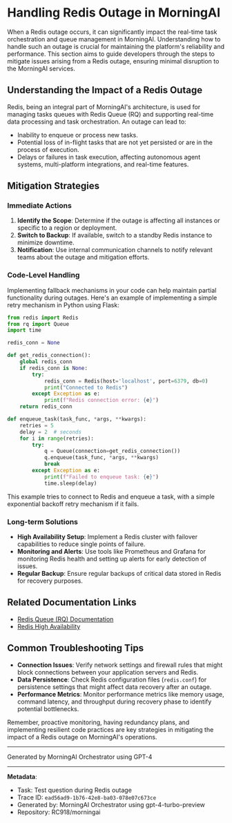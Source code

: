# Handling Redis Outage in MorningAI

When a Redis outage occurs, it can significantly impact the real-time task orchestration and queue management in MorningAI. Understanding how to handle such an outage is crucial for maintaining the platform's reliability and performance. This section aims to guide developers through the steps to mitigate issues arising from a Redis outage, ensuring minimal disruption to the MorningAI services.

## Understanding the Impact of a Redis Outage

Redis, being an integral part of MorningAI's architecture, is used for managing tasks queues with Redis Queue (RQ) and supporting real-time data processing and task orchestration. An outage can lead to:

- Inability to enqueue or process new tasks.
- Potential loss of in-flight tasks that are not yet persisted or are in the process of execution.
- Delays or failures in task execution, affecting autonomous agent systems, multi-platform integrations, and real-time features.

## Mitigation Strategies

### Immediate Actions

1. **Identify the Scope**: Determine if the outage is affecting all instances or specific to a region or deployment.
2. **Switch to Backup**: If available, switch to a standby Redis instance to minimize downtime.
3. **Notification**: Use internal communication channels to notify relevant teams about the outage and mitigation efforts.

### Code-Level Handling

Implementing fallback mechanisms in your code can help maintain partial functionality during outages. Here's an example of implementing a simple retry mechanism in Python using Flask:

```python
from redis import Redis
from rq import Queue
import time

redis_conn = None

def get_redis_connection():
    global redis_conn
    if redis_conn is None:
        try:
            redis_conn = Redis(host='localhost', port=6379, db=0)
            print("Connected to Redis")
        except Exception as e:
            print(f"Redis connection error: {e}")
    return redis_conn

def enqueue_task(task_func, *args, **kwargs):
    retries = 5
    delay = 2  # seconds
    for i in range(retries):
        try:
            q = Queue(connection=get_redis_connection())
            q.enqueue(task_func, *args, **kwargs)
            break
        except Exception as e:
            print(f"Failed to enqueue task: {e}")
            time.sleep(delay)
```

This example tries to connect to Redis and enqueue a task, with a simple exponential backoff retry mechanism if it fails.

### Long-term Solutions

- **High Availability Setup**: Implement a Redis cluster with failover capabilities to reduce single points of failure.
- **Monitoring and Alerts**: Use tools like Prometheus and Grafana for monitoring Redis health and setting up alerts for early detection of issues.
- **Regular Backup**: Ensure regular backups of critical data stored in Redis for recovery purposes.

## Related Documentation Links

- [Redis Queue (RQ) Documentation](https://python-rq.org/docs/)
- [Redis High Availability](https://redis.io/topics/cluster-tutorial)

## Common Troubleshooting Tips

- **Connection Issues**: Verify network settings and firewall rules that might block connections between your application servers and Redis.
- **Data Persistence**: Check Redis configuration files (`redis.conf`) for persistence settings that might affect data recovery after an outage.
- **Performance Metrics**: Monitor performance metrics like memory usage, command latency, and throughput during recovery phase to identify potential bottlenecks.

Remember, proactive monitoring, having redundancy plans, and implementing resilient code practices are key strategies in mitigating the impact of a Redis outage on MorningAI's operations.

---
Generated by MorningAI Orchestrator using GPT-4

---

**Metadata**:
- Task: Test question during Redis outage
- Trace ID: `ead56ad9-1b76-42e8-ba03-078e07c673ce`
- Generated by: MorningAI Orchestrator using gpt-4-turbo-preview
- Repository: RC918/morningai
